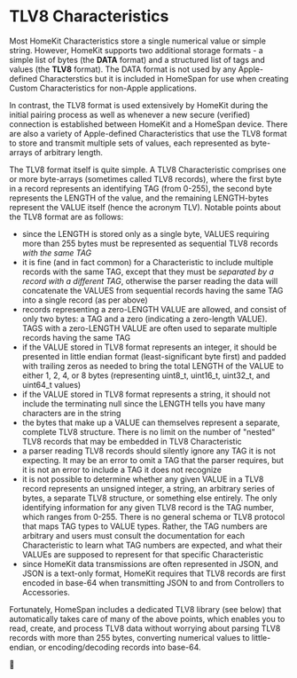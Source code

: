 # TLV8 Characteristics

Most HomeKit Characteristics store a single numerical value or simple string. However, HomeKit supports two additional storage formats - a simple list of bytes (the **DATA** format) and a structured list of tags and values (the **TLV8** format).  The DATA format is not used by any Apple-defined Characterstics but it is included in HomeSpan for use when creating Custom Characteristics for non-Apple applications.

In contrast, the TLV8 format is used extensively by HomeKit during the initial pairing process as well as whenever a new secure (verified) connection is established between HomeKit and a HomeSpan device.  There are also a variety of Apple-defined Characteristics that use the TLV8 format to store and transmit multiple sets of values, each represented as byte-arrays of arbitrary length.

The TLV8 format itself is quite simple.  A TLV8 Characteristic comprises one or more byte-arrays (sometimes called TLV8 records), where the first byte in a record represents an identifying TAG (from 0-255), the second byte represents the LENGTH of the value, and the remaining LENGTH-bytes represent the VALUE itself (hence the acronym TLV).  Notable points about the TLV8 format are as follows:

* since the LENGTH is stored only as a single byte, VALUES requiring more than 255 bytes must be represented as sequential TLV8 records *with the same TAG*
* it is fine (and in fact common) for a Characteristic to include multiple records with the same TAG, except that they must be *separated by a record with a different TAG*, otherwise the parser reading the data will concatenate the VALUES from sequential records having the same TAG into a single record (as per above)
* records representing a zero-LENGTH VALUE are allowed, and consist of only two bytes: a TAG and a zero (indicating a zero-length VALUE).  TAGS with a zero-LENGTH VALUE are often used to separate multiple records having the same TAG
* if the VALUE stored in TLV8 format represents an integer, it should be presented in little endian format (least-significant byte first) and padded with trailing zeros as needed to bring the total LENGTH of the VALUE to either 1, 2, 4, or 8 bytes (representing uint8_t, uint16_t, uint32_t, and uint64_t values)
* if the VALUE stored in TLV8 format represents a string, it should not include the terminating null since the LENGTH tells you have many characters are in the string
* the bytes that make up a VALUE can themselves represent a separate, complete TLV8 structure.  There is no limit on the number of "nested" TLV8 records that may be embedded in TLV8 Characteristic 
* a parser reading TLV8 records should silently ignore any TAG it is not expecting.  It may be an error to omit a TAG that the parser requires, but it is not an error to include a TAG it does not recognize
* it is not possible to determine whether any given VALUE in a TLV8 record represents an unsigned integer, a string, an arbitrary series of bytes, a separate TLV8 structure, or something else entirely.  The only identifying information for any given TLV8 record is the TAG number, which ranges from 0-255.  There is no general schema or TLV8 protocol that maps TAG types to VALUE types.  Rather, the TAG numbers are arbitrary and users must consult the documentation for each Characteristic to learn what TAG numbers are expected, and what their VALUEs are supposed to represent for that specific Characteristic
* since HomeKit data transmissions are often represented in JSON, and JSON is a text-only format, HomeKit requires that TLV8 records are first encoded in base-64 when transmitting JSON to and from Controllers to Accessories.

Fortunately, HomeSpan includes a dedicated TLV8 library (see below) that automatically takes care of many of the above points, which enables you to read, create, and process TLV8 data without worrying about parsing TLV8 records with more than 255 bytes, converting numerical values to little-endian, or encoding/decoding records into base-64.





🚧
